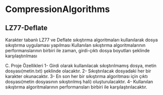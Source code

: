 # CompressionAlgorithms

## LZ77-Deflate

Karakter tabanlı LZ77 ve Deflate sıkıştırma algoritmaları kullanılarak dosya sıkıştırma uygulaması yapılması
Kullanılan sıkıştırma algoritmalarının performanslarının birbiri ile zaman, girdi-çıktı dosya boyutları şeklinde karşılaştırılması

C. Proje Özellikleri
1- Girdi olarak kullanılacak sıkıştırılmamış dosya, metin dosyası(metin.txt) şeklinde olacaktır.
2- Sıkıştırılacak dosyadaki her bir karakter okunacaktır.
3- En son her bir sıkıştırma algoritması için çıktı dosyası(metin dosyasının sıkıştırılmış hali) oluşturulacaktır.
4- Kullanılan sıkıştırma algoritmalarının performansları birbiri ile karşılaştırılacaktır.

